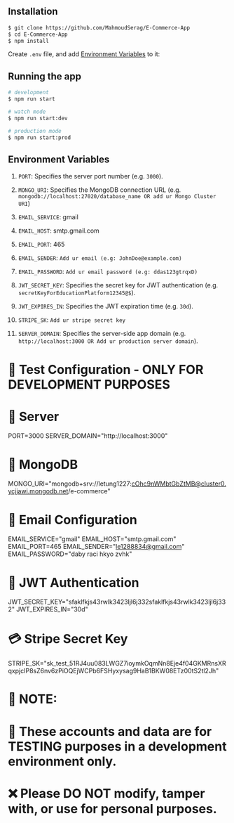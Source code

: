 
## Installation

```bash
$ git clone https://github.com/MahmoudSerag/E-Commerce-App
$ cd E-Commerce-App
$ npm install
```

Create `.env` file, and add [Environment Variables](#environment-variables) to it:

## Running the app

```bash
# development
$ npm run start

# watch mode
$ npm run start:dev

# production mode
$ npm run start:prod
```
## Environment Variables

1. `PORT`: Specifies the server port number (e.g. `3000`).

2. `MONGO_URI`: Specifies the MongoDB connection URL (e.g. `mongodb://localhost:27020/database_name OR add ur Mongo Cluster URI`)

3. `EMAIL_SERVICE`: gmail

4. `EMAIL_HOST`: smtp.gmail.com

5. `EMAIL_PORT`: 465

6. `EMAIL_SENDER`: `Add ur email (e.g: JohnDoe@example.com)`

7. `EMAIL_PASSWORD`: `Add ur email password (e.g: ddas123gtrqxD)`

8. `JWT_SECRET_KEY`: Specifies the secret key for JWT authentication (e.g. `secretKeyForEducationPlatform12345@$`).

9. `JWT_EXPIRES_IN`: Specifies the JWT expiration time (e.g. `30d`).
10. `STRIPE_SK`: `Add ur stripe secret key`
11. `SERVER_DOMAIN`: Specifies the server-side app domain (e.g. `http://localhost:3000 OR Add ur production server domain`).
# 🧪 Test Configuration - ONLY FOR DEVELOPMENT PURPOSES

# 🚀 Server
PORT=3000
SERVER_DOMAIN="http://localhost:3000"

# 🍃 MongoDB
MONGO_URI="mongodb+srv://letung1227:cOhc9nWMbtGbZtMB@cluster0.ycjjawi.mongodb.net/e-commerce"

# 📧 Email Configuration
EMAIL_SERVICE="gmail"
EMAIL_HOST="smtp.gmail.com"
EMAIL_PORT=465
EMAIL_SENDER="le1288834@gmail.com"
EMAIL_PASSWORD="daby raci hkyo zvhk"

# 🔐 JWT Authentication
JWT_SECRET_KEY="sfaklfkjs43rwlk3423ljl6j332sfaklfkjs43rwlk3423ljl6j332"
JWT_EXPIRES_IN="30d"

# 💳 Stripe Secret Key
STRIPE_SK="sk_test_51RJ4uu083LWGZ7ioymkOqmNn8Eje4f04GKMRnsXRqxpjcIP8sZ6nv6zPiOQEjWCPb6FSHyxysag9HaB1BKW08ETz00tS2tl2Jh"

# 📌 NOTE:
# 🔐 These accounts and data are for TESTING purposes in a development environment only.
# ❌ Please DO NOT modify, tamper with, or use for personal purposes.



